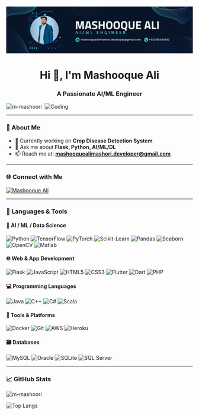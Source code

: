 ![logo](https://github.com/M-mashoori/M-mashoori/blob/main/Github%20Banner.png)

<h1 align="center">Hi 👋, I'm Mashooque Ali</h1>
<h3 align="center">A Passionate AI/ML Engineer</h3>

<img align="right" alt="Coding" width="400" src="https://user-images.githubusercontent.com/55389276/140866485-8fb1c876-9a8f-4d6a-98dc-08c4981eaf70.gif">

<p align="left">
  <img src="https://komarev.com/ghpvc/?username=m-mashoori&label=Profile%20views&color=0e75b6&style=flat" alt="m-mashoori" />
</p>

---

### 🚀 About Me

- 🔭 Currently working on **Crop Disease Detection System**
- 💬 Ask me about **Flask, Python, AI/ML/DL**
- 📫 Reach me at: **mashooquealimashori.developer@gmail.com**

---

### 🌐 Connect with Me

<p align="left">
  <a href="https://www.linkedin.com/in/mashooque-ali/" target="_blank">
    <img align="center" src="https://raw.githubusercontent.com/rahuldkjain/github-profile-readme-generator/master/src/images/icons/Social/linked-in-alt.svg" alt="Mashooque Ali" height="30" width="40" />
  </a>
</p>

---

### 🧠 Languages & Tools

#### 🧪 AI / ML / Data Science
![Python](https://img.shields.io/badge/Python-3776AB?style=flat&logo=python&logoColor=white)
![TensorFlow](https://img.shields.io/badge/TensorFlow-FF6F00?style=flat&logo=tensorflow&logoColor=white)
![PyTorch](https://img.shields.io/badge/PyTorch-EE4C2C?style=flat&logo=pytorch&logoColor=white)
![Scikit-Learn](https://img.shields.io/badge/Scikit--Learn-F7931E?style=flat&logo=scikit-learn&logoColor=white)
![Pandas](https://img.shields.io/badge/Pandas-150458?style=flat&logo=pandas&logoColor=white)
![Seaborn](https://img.shields.io/badge/Seaborn-3776AB?style=flat&logo=python&logoColor=white)
![OpenCV](https://img.shields.io/badge/OpenCV-5C3EE8?style=flat&logo=opencv&logoColor=white)
![Matlab](https://img.shields.io/badge/Matlab-0076A8?style=flat)

#### 🌐 Web & App Development
![Flask](https://img.shields.io/badge/Flask-000000?style=flat&logo=flask&logoColor=white)
![JavaScript](https://img.shields.io/badge/JavaScript-F7DF1E?style=flat&logo=javascript&logoColor=black)
![HTML5](https://img.shields.io/badge/HTML5-E34F26?style=flat&logo=html5&logoColor=white)
![CSS3](https://img.shields.io/badge/CSS3-1572B6?style=flat&logo=css3&logoColor=white)
![Flutter](https://img.shields.io/badge/Flutter-02569B?style=flat&logo=flutter&logoColor=white)
![Dart](https://img.shields.io/badge/Dart-0175C2?style=flat&logo=dart&logoColor=white)
![PHP](https://img.shields.io/badge/PHP-777BB4?style=flat&logo=php&logoColor=white)

#### 💻 Programming Languages
![Java](https://img.shields.io/badge/Java-ED8B00?style=flat&logo=java&logoColor=white)
![C++](https://img.shields.io/badge/C++-00599C?style=flat&logo=c%2B%2B&logoColor=white)
![C#](https://img.shields.io/badge/C%23-239120?style=flat&logo=c-sharp&logoColor=white)
![Scala](https://img.shields.io/badge/Scala-DC322F?style=flat&logo=scala&logoColor=white)

#### 🧰 Tools & Platforms
![Docker](https://img.shields.io/badge/Docker-2496ED?style=flat&logo=docker&logoColor=white)
![Git](https://img.shields.io/badge/Git-F05032?style=flat&logo=git&logoColor=white)
![AWS](https://img.shields.io/badge/AWS-232F3E?style=flat&logo=amazon-aws&logoColor=white)
![Heroku](https://img.shields.io/badge/Heroku-430098?style=flat&logo=heroku&logoColor=white)

#### 🗃️ Databases
![MySQL](https://img.shields.io/badge/MySQL-4479A1?style=flat&logo=mysql&logoColor=white)
![Oracle](https://img.shields.io/badge/Oracle-F80000?style=flat&logo=oracle&logoColor=white)
![SQLite](https://img.shields.io/badge/SQLite-003B57?style=flat&logo=sqlite&logoColor=white)
![SQL Server](https://img.shields.io/badge/SQL%20Server-CC2927?style=flat&logo=microsoft-sql-server&logoColor=white)

---

### 📈 GitHub Stats

<p align="left">
  <img src="https://github-readme-stats.vercel.app/api?username=m-mashoori&show_icons=true&locale=en" alt="m-mashoori" />
</p>
<p align="left">
  <img src="https://github-readme-stats.vercel.app/api/top-langs/?username=m-mashoori&layout=compact" alt="Top Langs" />
</p>
